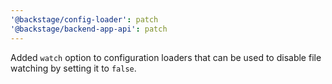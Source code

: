 ```yaml
---
'@backstage/config-loader': patch
'@backstage/backend-app-api': patch
---
```


Added `watch` option to configuration loaders that can be used to disable file watching by setting it to `false`.
